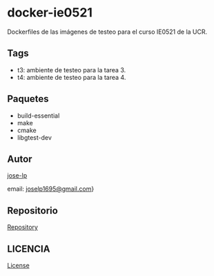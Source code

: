 # docker-ie0521
Dockerfiles de las imágenes de testeo para el curso IE0521 de la UCR.

## Tags
- t3: ambiente de testeo para la tarea 3. 
- t4: ambiente de testeo para la tarea 4.

## Paquetes
- build-essential
- make
- cmake
- libgtest-dev

## Autor
[jose-lp](https://github.com/jose-lp) 

email: joselp1695@gmail.com}

## Repositorio
[Repository](https://github.com/jose-lp/docker-ie0521)

## LICENCIA
[License](https://github.com/jose-lp/docker-ie0521/blob/master/LICENSE)
